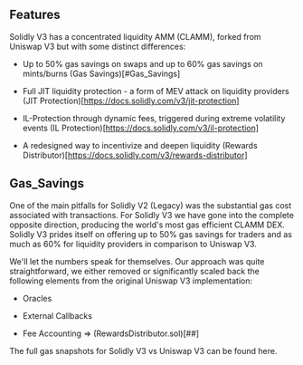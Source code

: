 ## Features

Solidly V3 has a concentrated liquidity AMM (CLAMM), forked from Uniswap V3 but with some distinct differences:

*    Up to 50% gas savings on swaps and up to 60% gas savings on mints/burns
    (Gas Savings)[#Gas_Savings]

*    Full JIT liquidity protection - a form of MEV attack on liquidity providers
    (JIT Protection)[https://docs.solidly.com/v3/jit-protection]

*    IL-Protection through dynamic fees, triggered during extreme volatility events
    (IL Protection)[https://docs.solidly.com/v3/il-protection]

*    A redesigned way to incentivize and deepen liquidity
    (Rewards Distributor)[https://docs.solidly.com/v3/rewards-distributor]


## Gas_Savings

One of the main pitfalls for Solidly V2 (Legacy) was the substantial gas cost associated with transactions. For Solidly V3 we have gone into the complete opposite direction, producing the world's most gas efficient CLAMM DEX. Solidly V3 prides itself on offering up to 50% gas savings for traders and as much as 60% for liquidity providers in comparison to Uniswap V3.

We'll let the numbers speak for themselves. Our approach was quite straightforward, we either removed or significantly scaled back the following elements from the original Uniswap V3 implementation:

*    Oracles

*    External Callbacks

*    Fee Accounting => (RewardsDistributor.sol)[##]

The full gas snapshots for Solidly V3 vs Uniswap V3 can be found here.
